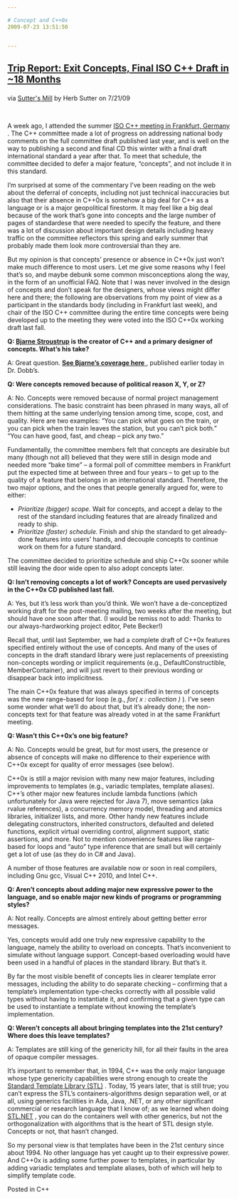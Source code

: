 ```yaml
---

# Concept and C++0x
2009-07-23 13:51:50


---
```



<h2>    <p>        <a href="http://herbsutter.wordpress.com/2009/07/21/trip-report/">Trip Report: Exit Concepts, Final ISO C++ Draft in ~18 Months</a>    </p>
</h2><p>via <a href="http://herbsutter.wordpress.com/">Sutter's Mill</a> by Herb Sutter on 7/21/09</p>
<p>&nbsp;</p>
<p>A week ago, I attended the summer <a href="http://www.open-std.org/jtc1/sc22/wg21/docs/papers/2008/n2711.pdf">ISO C++ meeting in Frankfurt, Germany</a> . The C++ committee made a lot of progress on addressing national body comments on the full committee draft published last year, and is well on the way to publishing a second and final CD this winter with a final draft international standard a year after that. To meet that schedule, the committee decided to defer a major feature, &ldquo;concepts&rdquo;, and not include it in this standard.</p>
<p>I&rsquo;m surprised at some of the commentary I&rsquo;ve been reading on the web about the deferral of concepts, including not just technical inaccuracies but also that their absence in C++0x is somehow a big deal for C++ as a language or is a major geopolitical firestorm. It may feel like a big deal because of the work that&rsquo;s gone into concepts and the large number of pages of standardese that were needed to specify the feature, and there was a lot of discussion about important design details including heavy traffic on the committee reflectors this spring and early summer that probably made them look more controversial than they are.</p>
<p>But my opinion is that concepts&rsquo; presence or absence in C++0x just won&rsquo;t make much difference to most users. Let me give some reasons why I feel that&rsquo;s so, and maybe debunk some common misconceptions along the way, in the form of an unofficial FAQ. Note that I was never involved in the design of concepts and don&rsquo;t speak for the designers, whose views might differ here and there; the following are observations from my point of view as a participant in the standards body (including in Frankfurt last week), and chair of the ISO C++ committee during the entire time concepts were being developed up to the meeting they were voted into the ISO C++0x working draft last fall.</p>
<p>    <strong>Q: <a href="http://www.research.att.com/%7Ebs/">Bjarne Stroustrup</a> is the creator of C++ and a primary designer of concepts. What&rsquo;s his take?</strong></p>
<p>A: Great question. <a href="http://www.ddj.com/architect/218600111"><strong>See Bjarne&rsquo;s coverage here</strong> </a> , published earlier today in Dr. Dobb&rsquo;s.</p>
<p>    <strong>Q: Were concepts removed because of political reason X, Y, or Z?</strong></p>
<p>A: No. Concepts were removed because of normal project management considerations. The basic constraint has been phrased in many ways, all of them hitting at the same underlying tension among time, scope, cost, and quality. Here are two examples: &ldquo;You can pick what goes on the train, or you can pick when the train leaves the station, but you can&rsquo;t pick both.&rdquo; &ldquo;You can have good, fast, and cheap &ndash; pick any two.&rdquo;</p>
<p>Fundamentally, the committee members felt that concepts are desirable but many (though not all) believed that they were still in design mode and needed more &ldquo;bake time&rdquo; &ndash; a formal poll of committee members in Frankfurt put the expected time at between three and four years &ndash; to get up to the quality of a feature that belongs in an international standard. Therefore, the two major options, and the ones that people generally argued for, were to either:</p>
<ul>    <li>        <em>Prioritize (bigger) scope.</em> <strong> </strong> Wait for concepts, and accept a delay to the rest of the standard including features that are already finalized and ready to ship. </li>    <li>        <em>Prioritize (faster) schedule.</em> Finish and ship the standard to get already-done features into users&rsquo; hands, and decouple concepts to continue work on them for a future standard. </li></ul><p>The committee decided to prioritize schedule and ship C++0x sooner while still leaving the door wide open to also adopt concepts later.</p>
<p>    <strong>Q: Isn&rsquo;t removing concepts a lot of work? Concepts are used pervasively in the C++0x CD published last fall.</strong></p>
<p>A: Yes, but it&rsquo;s less work than you&rsquo;d think. We won&rsquo;t have a de-conceptized working draft for the post-meeting mailing, two weeks after the meeting, but should have one soon after that. (I would be remiss not to add: Thanks to our always-hardworking project editor, Pete Becker!)</p>
<p>Recall that, until last September, we had a complete draft of C++0x features specified entirely without the use of concepts. And many of the uses of concepts in the draft standard library were just replacements of preexisting non-concepts wording or implicit requirements (e.g., DefaultConstructible, MemberContainer), and will just revert to their previous wording or disappear back into implicitness.</p>
<p>The main C++0x feature that was always specified in terms of concepts was the new range-based for loop (e.g., <em>for( x : collection )</em> ). I&rsquo;ve seen some wonder what we&rsquo;ll do about that, but it&rsquo;s already done; the non-concepts text for that feature was already voted in at the same Frankfurt meeting.</p>
<p>    <strong>Q: Wasn&rsquo;t this C++0x&rsquo;s one big feature?</strong></p>
<p>A: No. Concepts would be great, but for most users, the presence or absence of concepts will make no difference to their experience with C++0x except for quality of error messages (see below).</p>
<p>C++0x is still a major revision with many new major features, including improvements to templates (e.g., variadic templates, template aliases). C++&rsquo;s other major new features include lambda functions (which unfortunately for Java were rejected for Java 7), move semantics (aka rvalue references), a concurrency memory model, threading and atomics libraries, initializer lists, and more. Other handy new features include delegating constructors, inherited constructors, defaulted and deleted functions, explicit virtual overriding control, alignment support, static assertions, and more. Not to mention convenience features like range-based for loops and &ldquo;auto&rdquo; type inference that are small but will certainly get a lot of use (as they do in C# and Java).</p>
<p>A number of those features are available now or soon in real compilers, including Gnu gcc, Visual C++ 2010, and Intel C++.</p>
<p>    <strong>Q: Aren&rsquo;t concepts about adding major new expressive power to the language, and so enable major new kinds of programs or programming styles?</strong></p>
<p>A: Not really. Concepts are almost entirely about getting better error messages.</p>
<p>Yes, concepts would add one truly new expressive capability to the language, namely the ability to overload on concepts. That&rsquo;s inconvenient to simulate without language support. Concept-based overloading would have been used in a handful of places in the standard library. But that&rsquo;s it.</p>
<p>By far the most visible benefit of concepts lies in clearer template error messages, including the ability to do separate checking &ndash; confirming that a template&rsquo;s implementation type-checks correctly with all possible valid types without having to instantiate it, and confirming that a given type can be used to instantiate a template without knowing the template&rsquo;s implementation.</p>
<p>    <strong>Q: Weren&rsquo;t concepts all about bringing templates into the 21st century? Where does this leave templates?</strong></p>
<p>A: Templates are still king of the genericity hill, for all their faults in the area of opaque compiler messages.</p>
<p>It&rsquo;s important to remember that, in 1994, C++ was the only major language whose type genericity capabilities were strong enough to create the <a href="http://en.wikipedia.org/wiki/Standard_Template_Library">Standard Template Library (STL)</a> . Today, 15 years later, that is still true; you can&rsquo;t express the STL&rsquo;s containers-algorithms design separation well, or at all, using generics facilities in Ada, Java, .NET, or any other significant commercial or research language that I know of; as we learned when doing <a href="http://msdn.microsoft.com/en-us/library/ms379600%28VS.80%29.aspx">STL.NET</a> , you can do the containers well with other generics, but not the orthogonalization with algorithms that is the heart of STL design style. Concepts or not, that hasn&rsquo;t changed.</p>
<p>So my personal view is that templates have been in the 21st century since about 1994. No other language has yet caught up to their expressive power. And C++0x is adding some further power to templates, in particular by adding variadic templates and template aliases, both of which will help to simplify template code.</p>
<p>Posted in C++</p>
